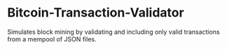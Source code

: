 # Bitcoin-Transaction-Validator
Simulates block mining by validating and including only valid transactions from a mempool of JSON files.
